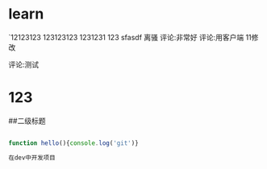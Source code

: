 # learn
`12123123
123123123
1231231
123
sfasdf
离骚
评论:非常好
评论:用客户端
11修改

评论:测试
# 123
##二级标题

```js

function hello(){console.log('git')}

在dev中开发项目
